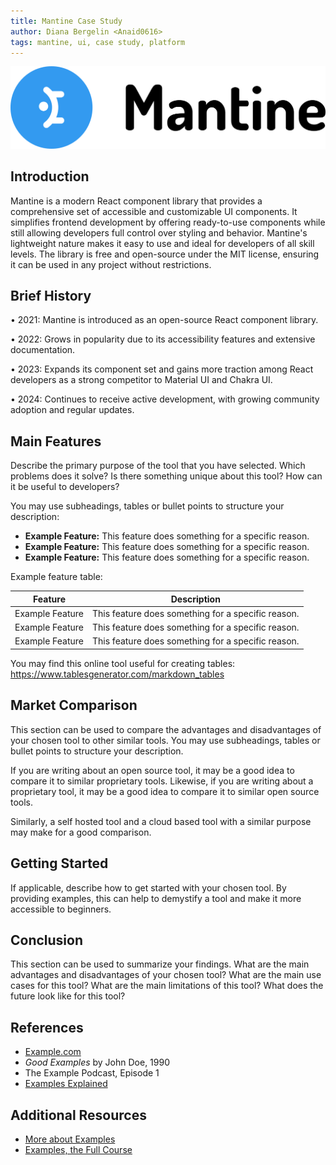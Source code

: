 ```yaml
---
title: Mantine Case Study
author: Diana Bergelin <Anaid0616>
tags: mantine, ui, case study, platform
---
```


![Mantine Logo](/src/assets/mantine/mantinelogo.svg)

## Introduction

Mantine is a modern React component library that provides a comprehensive set of accessible and customizable UI components. It simplifies frontend development by offering ready-to-use components while still allowing developers full control over styling and behavior. Mantine's lightweight nature makes it easy to use and ideal for developers of all skill levels. The library is free and open-source under the MIT license, ensuring it can be used in any project without restrictions.

## Brief History

• 2021: Mantine is introduced as an open-source React component library.

• 2022: Grows in popularity due to its accessibility features and extensive documentation.

• 2023: Expands its component set and gains more traction among React developers as a strong competitor to Material UI and Chakra UI.

• 2024: Continues to receive active development, with growing community adoption and regular updates.

## Main Features

Describe the primary purpose of the tool that you have selected. Which problems does it solve? Is there something unique about this tool? How can it be useful to developers?

You may use subheadings, tables or bullet points to structure your description:

- **Example Feature:** This feature does something for a specific reason.
- **Example Feature:** This feature does something for a specific reason.
- **Example Feature:** This feature does something for a specific reason.

Example feature table:

| Feature         | Description                                        |
| --------------- | -------------------------------------------------- |
| Example Feature | This feature does something for a specific reason. |
| Example Feature | This feature does something for a specific reason. |
| Example Feature | This feature does something for a specific reason. |

You may find this online tool useful for creating tables: https://www.tablesgenerator.com/markdown_tables

## Market Comparison

This section can be used to compare the advantages and disadvantages of your chosen tool to other similar tools. You may use subheadings, tables or bullet points to structure your description.

If you are writing about an open source tool, it may be a good idea to compare it to similar proprietary tools. Likewise, if you are writing about a proprietary tool, it may be a good idea to compare it to similar open source tools.

Similarly, a self hosted tool and a cloud based tool with a similar purpose may make for a good comparison.

## Getting Started

If applicable, describe how to get started with your chosen tool. By providing examples, this can help to demystify a tool and make it more accessible to beginners.

## Conclusion

This section can be used to summarize your findings. What are the main advantages and disadvantages of your chosen tool? What are the main use cases for this tool? What are the main limitations of this tool? What does the future look like for this tool?

## References

- [Example.com](https://example.com)
- _Good Examples_ by John Doe, 1990
- The Example Podcast, Episode 1
- [Examples Explained](https://youtu.be/dQw4w9WgXcQ)

## Additional Resources

- [More about Examples](https://example.com)
- [Examples, the Full Course](https://youtu.be/dQw4w9WgXcQ)
